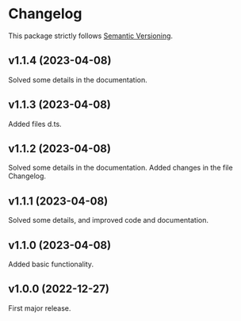 # Changelog

This package strictly follows [Semantic Versioning](https://semver.org).

## v1.1.4 (2023-04-08)

Solved some details in the documentation.

## v1.1.3 (2023-04-08)

Added files d.ts.

## v1.1.2 (2023-04-08)

Solved some details in the documentation.
Added changes in the file Changelog.

## v1.1.1 (2023-04-08)

Solved some details, and improved code and documentation.

## v1.1.0 (2023-04-08)

Added basic functionality.

## v1.0.0 (2022-12-27)

First major release.